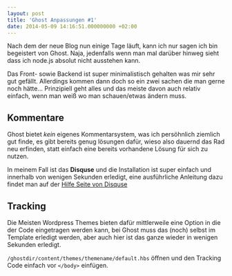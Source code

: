 ```yaml
---
layout: post
title: 'Ghost Anpassungen #1'
date: 2014-05-09 14:16:51.000000000 +02:00
---
```

Nach dem der neue Blog nun einige Tage läuft, kann ich nur sagen ich bin begeistert von Ghost. Naja, jedenfalls wenn man mal darüber hinweg sieht dass ich node.js absolut nicht ausstehen kann.

Das Front- sowie Backend ist super minimalistisch gehalten was mir sehr gut gefällt. Allerdings kommen dann doch so ein zwei sachen die man gerne noch hätte... Prinzipiell geht alles und das meiste davon auch relativ einfach, wenn man weiß wo man schauen/etwas ändern muss.

## Kommentare
Ghost bietet _kein_ eigenes Kommentarsystem, was ich persöhnlich ziemlich gut finde, es gibt bereits genug lösungen dafür, wieso also dauernd das Rad neu erfinden, statt einfach eine bereits vorhandene Lösung für sich zu nutzen.

In meinem Fall ist das __Disquse__ und die Installation ist super einfach und innerhalb von wenigen Sekunden erledigt, eine ausführliche Anleitung dazu findet man auf der [Hilfe Seite von Disquse](http://help.disqus.com/customer/portal/articles/1454924-ghost-installation-instructions)


## Tracking
Die Meisten Wordpress Themes bieten dafür mittlerweile eine Option in die der Code eingetragen werden kann, bei Ghost muss das (noch) selbst im Template erledigt werden, aber auch hier ist das ganze wieder in wenigen Sekunden erledigt.

`/ghostdir/content/themes/themename/default.hbs` öffnen und den Tracking Code einfach vor `</body>` einfügen.

